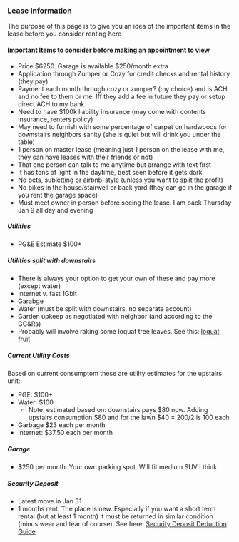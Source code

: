 ### Lease Information

The purpose of this page is to give you an idea of the important items in the lease before you consider renting here

#### Important Items to consider before making an appointment to view

* Price $6250. Garage is available $250/month extra
* Application through Zumper or Cozy for credit checks and rental history (they pay)
* Payment each month through cozy or zumper? (my choice) and is ACH and no fee to them or me. Iff they add a fee in future they pay or setup direct ACH to my bank
* Need to have $100k liability insurance (may come with contents insurance, renters policy)
* May need to furnish with some percentage of carpet on hardwoods for downstairs neighbors sanity (she is quiet but will drink you under the table)
* 1 person on master lease (meaning just 1 person on the lease with me, they can have leases with their friends or not)
* That one person can talk to me anytime but arrange with text first
* It has tons of light in the daytime, best seen before it gets dark
* No pets, subletting or airbnb-style (unless you want to split the profit)
* No bikes in the house/stairwell or back yard (they can go in the garage if you rent the garage space)
* Must meet owner in person before seeing the lease. I am back Thursday Jan 9 all day and evening

##### Utilities

* PG&E Estimate $100+

##### Utilities split with downstairs
* There is always your option to get your own of these and pay more (except water)
* Internet v. fast 1Gbit
* Garabge
* Water (must be split with downstairs, no separate account)
* Garden upkeep as negotiated with neighbor (and according to the CC&Rs)
* Probably will involve raking some loquat tree leaves. See this: <a href="https://www.orlandosentinel.com/news/os-xpm-2007-03-25-orsimply25-story.html">loquat fruit</a>

##### Current Utility Costs
Based on current consumptom these are utility estimates for the upstairs unit:

* PGE: $100+ 
* Water: $100
	* Note: estimated based on: downstairs pays $80 now. Adding upstairs consumption $80 and for the lawn $40 = 200/2 is 100 each
* Garbage $23 each per month
* Internet: $37.50 each per month

##### Garage

* $250 per month. Your own parking spot. Will fit medium SUV I think.

##### Security Deposit

* Latest move in Jan 31
* 1 months rent. The place is new. Especially if you want a short term rental (but at least 1 month) it must be returned in similar condition (minus wear and tear of course). See here: <a href="https://www.bornstein.law/wp-content/uploads/2018/02/Downloads-Security-Deposit-Deduction-Guide.pdf">Security Deposit Deduction Guide</a>
